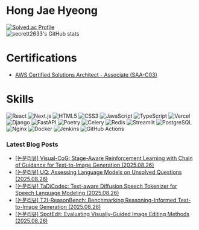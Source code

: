 # Hong Jae Hyeong

[![Solved.ac Profile](http://mazassumnida.wtf/api/v2/generate_badge?boj=secrett2633)](https://solved.ac/secrett2633/)  
![secrett2633's GitHub stats](https://github-readme-stats.vercel.app/api?username=secrett2633&show_icons=true&theme=radical)  

# Certifications
- [AWS Certified Solutions Architect - Associate (SAA-C03)](https://www.credly.com/badges/ee24ba15-e661-4741-bc4c-46bdaca76e75/public_url)

# Skills
![React](https://img.shields.io/badge/React-61DAFB.svg?&style=for-the-badge&logo=React&logoColor=white)
![Next.js](https://img.shields.io/badge/Next.js-000000.svg?&style=for-the-badge&logo=Next.js&logoColor=white)
![HTML5](https://img.shields.io/badge/HTML5-E34F26.svg?&style=for-the-badge&logo=HTML5&logoColor=white)
![CSS3](https://img.shields.io/badge/CSS3-1572B6.svg?&style=for-the-badge&logo=CSS3&logoColor=white)
![JavaScript](https://img.shields.io/badge/JavaScript-F7DF1E.svg?&style=for-the-badge&logo=JavaScript&logoColor=white)
![TypeScript](https://img.shields.io/badge/TypeScript-3178C6.svg?&style=for-the-badge&logo=TypeScript&logoColor=white)
![Vercel](https://img.shields.io/badge/Vercel-000000.svg?&style=for-the-badge&logo=Vercel&logoColor=white)  
![Django](https://img.shields.io/badge/Django-092E20.svg?&style=for-the-badge&logo=Django&logoColor=white)
![FastAPI](https://img.shields.io/badge/FastAPI-009688.svg?&style=for-the-badge&logo=FastAPI&logoColor=white)
![Poetry](https://img.shields.io/badge/Poetry-7031B9.svg?&style=for-the-badge&logo=Poetry&logoColor=white)
![Celery](https://img.shields.io/badge/Celery-378B29.svg?&style=for-the-badge&logo=Celery&logoColor=white)
![Redis](https://img.shields.io/badge/Redis-DC382D.svg?&style=for-the-badge&logo=Redis&logoColor=white)
![Streamlit](https://img.shields.io/badge/Streamlit-FF4B4B.svg?&style=for-the-badge&logo=Streamlit&logoColor=white)
![PostgreSQL](https://img.shields.io/badge/PostgreSQL-4169E1.svg?&style=for-the-badge&logo=PostgreSQL&logoColor=white)  
![Nginx](https://img.shields.io/badge/Nginx-009639.svg?&style=for-the-badge&logo=Nginx&logoColor=white)
![Docker](https://img.shields.io/badge/Docker-2496ED.svg?&style=for-the-badge&logo=Docker&logoColor=white)
![Jenkins](https://img.shields.io/badge/Jenkins-D24939.svg?&style=for-the-badge&logo=Jenkins&logoColor=white)
![GitHub Actions](https://img.shields.io/badge/GitHub%20Actions-2088FF.svg?&style=for-the-badge&logo=GitHub%20Actions&logoColor=white)

### Latest Blog Posts
- [[논문리뷰] Visual-CoG: Stage-Aware Reinforcement Learning with Chain of Guidance for Text-to-Image Generation (2025.08.26)](https://secrett2633.github.io/ai/review/2025-8-26-Visual-CoG_Stage-Aware_Reinforcement_Learning_with_Chain_of_Guidance_for_Text-to-Image_Generation/)
- [[논문리뷰] UQ: Assessing Language Models on Unsolved Questions (2025.08.26)](https://secrett2633.github.io/ai/review/2025-8-26-UQ_Assessing_Language_Models_on_Unsolved_Questions/)
- [[논문리뷰] TaDiCodec: Text-aware Diffusion Speech Tokenizer for Speech Language Modeling (2025.08.26)](https://secrett2633.github.io/ai/review/2025-8-26-TaDiCodec_Text-aware_Diffusion_Speech_Tokenizer_for_Speech_Language_Modeling/)
- [[논문리뷰] T2I-ReasonBench: Benchmarking Reasoning-Informed Text-to-Image Generation (2025.08.26)](https://secrett2633.github.io/ai/review/2025-8-26-T2I-ReasonBench_Benchmarking_Reasoning-Informed_Text-to-Image_Generation/)
- [[논문리뷰] SpotEdit: Evaluating Visually-Guided Image Editing Methods (2025.08.26)](https://secrett2633.github.io/ai/review/2025-8-26-SpotEdit_Evaluating_Visually-Guided_Image_Editing_Methods/)